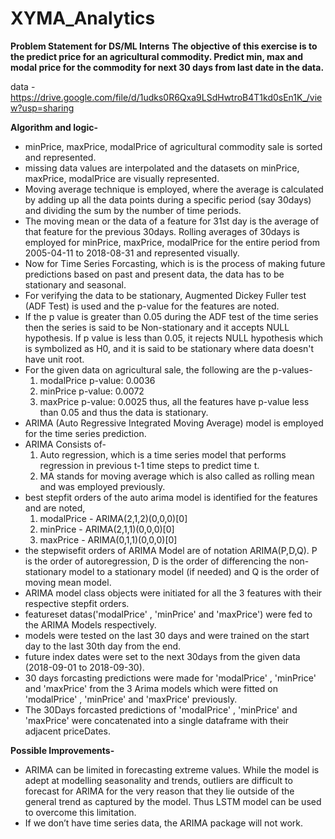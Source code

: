 # XYMA_Analytics

**Problem Statement for DS/ML Interns**
**The objective of this exercise is to the predict price for an agricultural commodity. Predict min, max and modal price for the commodity for next 30 days from last date in the data.**

data - https://drive.google.com/file/d/1udks0R6Qxa9LSdHwtroB4T1kd0sEn1K_/view?usp=sharing

**Algorithm and logic-** 

* minPrice, maxPrice, modalPrice of agricultural commodity sale is sorted and represented.
* missing data values are interpolated and the datasets on minPrice, maxPrice, modalPrice are visually represented.
* Moving average technique is employed, where the average is calculated by adding up all the data points during a specific period (say 30days) and dividing the sum by the number of time periods.
* The moving mean or the data of a feature for 31st day is the average of that feature for the previous 30days.
 Rolling averages of 30days is employed for minPrice, maxPrice, modalPrice for the entire period from 2005-04-11 to 2018-08-31 and represented visually.
* Now for Time Series Forcasting, which is is the process of making future predictions based on past and present data, the data has to be stationary and seasonal.
* For verifying the data to be stationary, Augmented Dickey Fuller test (ADF Test) is used and the p-value for the features are noted.
* If the p value is greater than 0.05 during the ADF test of the time series then the series is said to be Non-stationary and it accepts NULL hypothesis. If p value is less than 0.05, it rejects NULL hypothesis which is symbolized  as H0, and it is said to be stationary where data doesn't have unit root.
* For the given data on agricultural sale, the following are the p-values-
	1. modalPrice p-value: 0.0036
	2. minPrice p-value: 0.0072
	3. maxPrice p-value: 0.0025
	thus, all the features have p-value less than 0.05 and thus the data is stationary.
* ARIMA (Auto Regressive Integrated Moving Average) model is employed for the time series prediction.
* ARIMA Consists of-
	1. Auto regression, which is a time series model that performs regression in previous t-1 time steps to predict time t.
	2. MA stands for moving average which is also called as rolling mean and was employed previously.
* best stepfit orders of the auto arima model is identified for the features and are noted,
	1. modalPrice - ARIMA(2,1,2)(0,0,0)[0]
	2. minPrice - ARIMA(2,1,1)(0,0,0)[0] 
	3. maxPrice - ARIMA(0,1,1)(0,0,0)[0]
* the stepwisefit orders of ARIMA Model are of notation ARIMA(P,D,Q). P is the order of autoregression, D is the order of differencing the non-stationary model to a stationary model (if needed) and Q is the order of moving mean model.
* ARIMA model class objects were initiated for all the 3 features with their respective stepfit orders.
* featureset datas('modalPrice' , 'minPrice' and 'maxPrice') were fed to the ARIMA Models respectively.
* models were tested on the last 30 days and were trained on the start day to the last 30th day from the end.
* future index dates were set to the next 30days from the given data (2018-09-01 to 2018-09-30).
* 30 days forcasting predictions were made for 'modalPrice' , 'minPrice' and 'maxPrice' from the 3 Arima models which were fitted on 'modalPrice' , 'minPrice' and 'maxPrice' previously.
* The 30Days forcasted predictions of 'modalPrice' , 'minPrice' and 'maxPrice' were concatenated into a single dataframe with their adjacent priceDates.

**Possible Improvements-**

*  ARIMA can be limited in forecasting extreme values. While the model is adept at modelling seasonality and trends, outliers are difficult to forecast for ARIMA for the very reason that they lie outside of the general trend as captured by the model. Thus LSTM model can be used to overcome this limitation.
*  If we don’t have time series data, the ARIMA package will not work.




